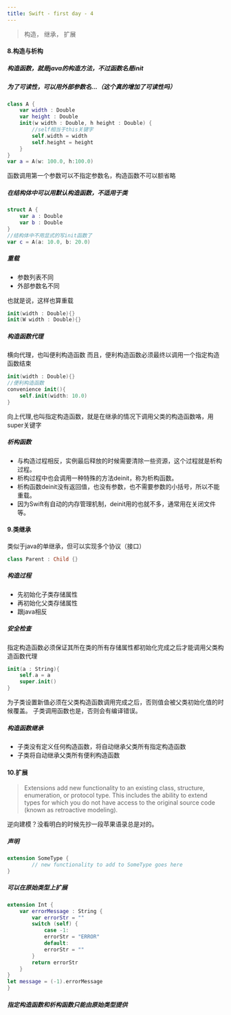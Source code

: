 ```yaml
---
title: Swift - first day - 4
---
```

> 构造， 继承， 扩展
<!-- more -->

#### 8.构造与析构
##### 构造函数，就是java的构造方法，不过函数名是init
##### 为了可读性，可以用外部参数名...（这个真的增加了可读性吗）
``` swift 
class A {
	var width : Double
	var height : Double
	init(w width : Double, h height : Double) {
		//self相当于this关键字
		self.width = width
		self.height = height
	}
}
var a = A(w: 100.0, h:100.0)
```
函数调用第一个参数可以不指定参数名，构造函数不可以额省略
##### 在结构体中可以用默认构造函数，不适用于类
``` swift 
struct A {
	var a : Double
	var b : Double
}
//结构体中不用显式的写init函数了
var c = A(a: 10.0, b: 20.0)
```
##### 重载
* 参数列表不同 
* 外部参数名不同

也就是说，这样也算重载
``` swift
init(width : Double){}
init(W width : Double){}
```
##### 构造函数代理
横向代理，也叫便利构造函数
而且，便利构造函数必须最终以调用一个指定构造函数结束
``` swift
init(width : Double){}
//便利构造函数
convenience init(){
	self.init(width: 10.0)
}
```
向上代理,也叫指定构造函数，就是在继承的情况下调用父类的构造函数咯，用super关键字
##### 析构函数
* 与构造过程相反，实例最后释放的时候需要清除一些资源，这个过程就是析构过程。
* 析构过程中也会调用一种特殊的方法deinit，称为析构函数。
* 析构函数deinit没有返回值，也没有参数，也不需要参数的小括号，所以不能重载。
* 因为Swift有自动的内存管理机制，deinit用的也就不多，通常用在关闭文件等。 
#### 9.类继承
类似于java的单继承，但可以实现多个协议（接口）
``` swift
class Parent : Child {}
```
##### 构造过程
* 先初始化子类存储属性
* 再初始化父类存储属性
* 跟java相反

##### 安全检查
指定构造函数必须保证其所在类的所有存储属性都初始化完成之后才能调用父类构造函数代理
``` swift
init(a : String){
	self.a = a
	super.init()
}
```
为子类设置新值必须在父类构造函数调用完成之后，否则值会被父类初始化值的时候覆盖。
子类调用函数也是，否则会有编译错误。

##### 构造函数继承
* 子类没有定义任何构造函数，将自动继承父类所有指定构造函数
* 子类将自动继承父类所有便利构造函数

#### 10.扩展
> Extensions add new functionality to an existing class, structure, enumeration, or protocol type. This includes the ability to extend types for which you do not have access to the original source code (known as retroactive modeling).

逆向建模？没看明白的时候先抄一段苹果语录总是对的。

##### 声明
``` swift
extension SomeType {
        // new functionality to add to SomeType goes here
}
```

##### 可以在原始类型上扩展
``` swift
extension Int {
	var errorMessage : String {
		var errorStr = ""
		switch (self) {
			case -1:
			errorStr = "ERROR"
			default:
			errorStr = ""
		}
		return errorStr
	}
}
let message = (-1).errorMessage
}
```
##### 指定构造函数和析构函数只能由原始类型提供